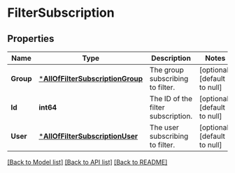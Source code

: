 # FilterSubscription

## Properties
Name | Type | Description | Notes
------------ | ------------- | ------------- | -------------
**Group** | [***AllOfFilterSubscriptionGroup**](AllOfFilterSubscriptionGroup.md) | The group subscribing to filter. | [optional] [default to null]
**Id** | **int64** | The ID of the filter subscription. | [optional] [default to null]
**User** | [***AllOfFilterSubscriptionUser**](AllOfFilterSubscriptionUser.md) | The user subscribing to filter. | [optional] [default to null]

[[Back to Model list]](../README.md#documentation-for-models) [[Back to API list]](../README.md#documentation-for-api-endpoints) [[Back to README]](../README.md)

